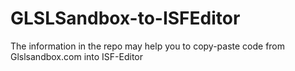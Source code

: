 # GLSLSandbox-to-ISFEditor
The information in the repo may help you to copy-paste code from Glslsandbox.com into ISF-Editor